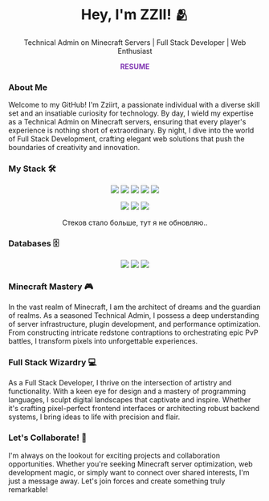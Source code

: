 <!-- Header -->
<h1 align="center">Hey, I'm ZZII! 🫂</h1>
<p align="center">Technical Admin on Minecraft Servers | Full Stack Developer | Web Enthusiast</p>

<!-- Social Links -->
<p align="center">
  <a href="https://zzii.site" style="text-decoration: none; color: #833AB4; font-weight: bold;">RESUME</a>
</p>

### About Me

Welcome to my GitHub! I'm Zziirt, a passionate individual with a diverse skill set and an insatiable curiosity for technology. By day, I wield my expertise as a Technical Admin on Minecraft servers, ensuring that every player's experience is nothing short of extraordinary. By night, I dive into the world of Full Stack Development, crafting elegant web solutions that push the boundaries of creativity and innovation.

### My Stack 🛠️

<p align="center">
  <img src="https://img.shields.io/badge/JavaScript-B8860B?style=for-the-badge&logo=javascript&logoColor=white" />
  <img src="https://img.shields.io/badge/HTML-A52A2A?style=for-the-badge&logo=html5&logoColor=black" />
  <img src="https://img.shields.io/badge/CSS-6495ED?style=for-the-badge&logo=css3&logoColor=white" />
  <img src="https://img.shields.io/badge/Sass-DDA0DD?style=for-the-badge&logo=sass&logoColor=FF00FF" />
  <img src="https://img.shields.io/badge/Scss-800080?style=for-the-badge&logo=sass&logoColor=F0FFFF" />
</p>

<p align="center">
  <img src="https://img.shields.io/badge/Node.JS-green?style=for-the-badge&logo=node.js&logoColor=F5F5F5" />
  <img src="https://img.shields.io/badge/React-4169E1?style=for-the-badge&logo=react&logoColor=E0FFFF" />
  <img src="https://img.shields.io/badge/Vite-FFFFFF?style=for-the-badge&logo=vite&logoColor=FFA500" />
</p>

<p align="center">
  Стеков стало больше, тут я не обновляю..
</p>

### Databases 🗄️

<p align="center">
  <img src="https://img.shields.io/badge/SQlite-808080?style=for-the-badge&logo=sqlite&logoColor=FFFFFF" />
  <img src="https://img.shields.io/badge/MySQL-FFFFFF?style=for-the-badge&logo=mysql&logoColor=00FF00" />
  <img src="https://img.shields.io/badge/MariaDB-FF00FF?style=for-the-badge&logo=mariadb&logoColor=FFFFFF" />
</p>

### Minecraft Mastery 🎮

In the vast realm of Minecraft, I am the architect of dreams and the guardian of realms. As a seasoned Technical Admin, I possess a deep understanding of server infrastructure, plugin development, and performance optimization. From constructing intricate redstone contraptions to orchestrating epic PvP battles, I transform pixels into unforgettable experiences.

### Full Stack Wizardry 💻

As a Full Stack Developer, I thrive on the intersection of artistry and functionality. With a keen eye for design and a mastery of programming languages, I sculpt digital landscapes that captivate and inspire. Whether it's crafting pixel-perfect frontend interfaces or architecting robust backend systems, I bring ideas to life with precision and flair.

### Let's Collaborate! 🚀

I'm always on the lookout for exciting projects and collaboration opportunities. Whether you're seeking Minecraft server optimization, web development magic, or simply want to connect over shared interests, I'm just a message away. Let's join forces and create something truly remarkable!
